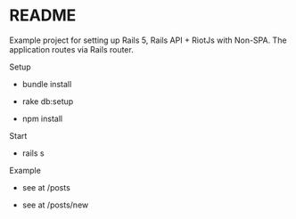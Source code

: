 # README

Example project for setting up Rails 5, Rails API + RiotJs with Non-SPA. The application routes via Rails router.

Setup

* bundle install

* rake db:setup

* npm install

Start

* rails s

Example

* see <timer> at /posts

* see <todo> at /posts/new